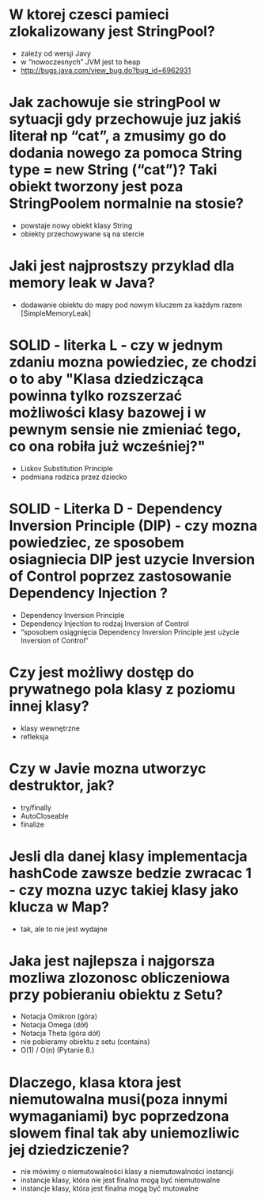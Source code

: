 # W ktorej czesci pamieci zlokalizowany jest StringPool?
- zależy od wersji Javy
- w “nowoczesnych” JVM jest to heap 
- http://bugs.java.com/view_bug.do?bug_id=6962931

# Jak zachowuje sie stringPool w sytuacji gdy przechowuje juz jakiś literał np “cat”, a zmusimy go do dodania nowego za pomoca String type = new String (“cat”)? Taki obiekt tworzony jest poza StringPoolem normalnie na stosie?
- powstaje nowy obiekt klasy String
- obiekty przechowywane są na stercie

# Jaki jest najprostszy przyklad dla memory leak w Java?
- dodawanie obiektu do mapy pod nowym kluczem za każdym razem [SimpleMemoryLeak]

# SOLID - literka L - czy w jednym zdaniu mozna powiedziec, ze chodzi o to aby "Klasa dziedzicząca powinna tylko rozszerzać możliwości klasy bazowej i w pewnym sensie nie zmieniać tego, co ona robiła już wcześniej?"
- Liskov Substitution Principle 
- podmiana rodzica przez dziecko

# SOLID - Literka D - Dependency Inversion Principle (DIP) - czy mozna powiedziec, ze sposobem osiagniecia DIP jest uzycie Inversion of Control poprzez zastosowanie Dependency Injection ?
- Dependency Inversion Principle
- Dependency Injection to rodzaj Inversion of Control
- “sposobem osiągnięcia Dependency Inversion Principle jest użycie Inversion of Control”

# Czy jest możliwy dostęp do prywatnego pola klasy z poziomu innej klasy?
- klasy wewnętrzne
- refleksja

# Czy w Javie mozna utworzyc destruktor, jak?
- try/finally
- AutoCloseable
- finalize

# Jesli dla danej klasy implementacja hashCode zawsze bedzie zwracac 1 - czy mozna uzyc takiej klasy jako klucza w Map? 
- tak, ale to nie jest wydajne

# Jaka jest najlepsza i najgorsza mozliwa zlozonosc obliczeniowa przy pobieraniu obiektu z Setu?
- Notacja Omikron (góra)
- Notacja Omega (dół)
- Notacja Theta (góra dół)
- nie pobieramy obiektu z setu (contains)
- O(1) / O(n) (Pytanie 8.)

# Dlaczego, klasa ktora jest niemutowalna musi(poza innymi wymaganiami) byc poprzedzona slowem final tak aby uniemozliwic jej dziedziczenie?
- nie mówimy o niemutowalności klasy a niemutowalności instancji
- instancje klasy, która nie jest finalna mogą być niemutowalne
- instancje klasy, która jest finalna mogą być mutowalne

